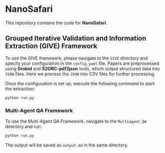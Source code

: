 # NanoSafari

This repository contains the code for **NanoSafari**.

## Grouped Iterative Validation and Information Extraction (GIVE) Framework

To use the GIVE framework, please navigate to the `GIVE` directory and specify your configuration in the `config.yaml` file. Papers are preprocessed using **Grobid** and **S2ORC-pdf2json** tools, which output structured data into `JSON` files. Here we process the `JSON` into CSV files for further processing.

Once the configuration is set up, execute the following command to start the extraction:

```bash
python run.py
```

### Multi-Agent QA Framework

To use the Multi-Agent QA Framework, navigate to the `Multiagent_QA` directory and run:

```bash
python run.py
```

The output will be saved as `output.md` in the same directory.


